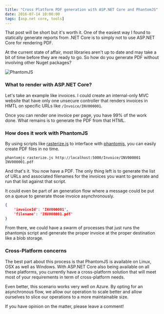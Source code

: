 ```yaml
---
title: "Cross Platform PDF generation with ASP.NET Core and PhantomJS"
date: 2016-07-14 10:00:00
tags: [asp.net core, tools]
---
```


That post will be short but it's worth it. One of the easiest way I found to statically generate reports from .NET Core is to simply not to use ASP.NET Core for rendering PDF.

At the current state of affair, most libraries aren't up to date and may take a bit of time before they are ready to go. So how do you generate PDF without involving other Nuget packages?

![PhantomJS](/posts/files/phantomjs-logo.png)

### What to render with ASP.NET Core?

Let's take an example like invoices. I could create an internal-only MVC website that have only one unsecure controller that renders invoices in HMTL on specific URLs like `/Invoice/INV000001`.

Once you can render one invoice per page, you have 99% of the work done. What remains is to generate the PDF from that HTML.

### How does it work with PhantomJS

By using scripts like [rasterize.js](https://github.com/ariya/phantomjs/blob/master/examples/rasterize.js) to interface with [phantomjs][phantomjs], you can easily create PDF files in no time.

```none
phantomjs rasterize.js http://localhost:5000/Invoice/INV000001 INV000001.pdf
```

And that's it. You now have a PDF. The only thing left is to generate the list of URLs and associated filenames for the invoices you want to generate and run that list against that script.

It could even be part of an generation flow where a message could be put on a queue to generate those invoice asynchronously.

```json
{
    'invoiceId': 'INV000001',
    'filename': 'INV000001.pdf'
}
```

From there, we could have a swarm of processes that just runs the phantomjs script and generate the proper invoice at the proper destination like a blob storage.

### Cross-Platform concerns

The best part about this process is that PhantomJS is available on Linux, OSX as well as Windows. With ASP.NET Core also being available on all these platforms, you currently have a cross-platform solution that will meet most of your requirements in term of cross-platform needs.

Even better, this scenario works very well on Azure. By opting for an asynchronous flow, we allow our operation to scale better and allow ourselves to slice our operations to a more maintainable size.

If you have opinion on the matter, please leave a comment!

[phantomjs]: http://phantomjs.org/
